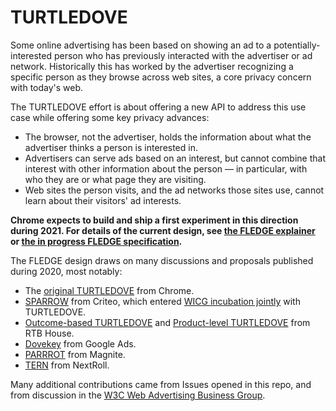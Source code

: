 # TURTLEDOVE

Some online advertising has been based on showing an ad to a potentially-interested person who has previously interacted with the advertiser or ad network.
Historically this has worked by the advertiser recognizing a specific person as they browse across web sites, a core privacy concern with today's web.

The TURTLEDOVE effort is about offering a new API to address this use case while offering some key privacy advances:

*   The browser, not the advertiser, holds the information about what the advertiser thinks a person is interested in.
*   Advertisers can serve ads based on an interest, but cannot combine that interest with other information about the person — in particular, with who they are or what page they are visiting.
*   Web sites the person visits, and the ad networks those sites use, cannot learn about their visitors' ad interests.

**Chrome expects to build and ship a first experiment in this direction during 2021.  For details of the current design, see [the FLEDGE explainer](FLEDGE.md) or [the in progress FLEDGE specification](https://wicg.github.io/turtledove/).**

The FLEDGE design draws on many discussions and proposals published during 2020, most notably:
*  The [original TURTLEDOVE](Original-TURTLEDOVE.md) from Chrome.
*  [SPARROW](https://github.com/WICG/sparrow) from Criteo, which entered [WICG incubation jointly](https://discourse.wicg.io/t/advertising-to-interest-groups-without-tracking/4565) with TURTLEDOVE.
*  [Outcome-based TURTLEDOVE](OUTCOME_BASED.md) and [Product-level TURTLEDOVE](PRODUCT_LEVEL.md) from RTB House.
*  [Dovekey](https://github.com/google/ads-privacy/tree/master/proposals/dovekey) from Google Ads.
*  [PARRROT](https://github.com/prebid/identity-gatekeeper/blob/master/proposals/PARRROT.md) from Magnite.
*  [TERN](TERN.md) from NextRoll.

Many additional contributions came from Issues opened in this repo, and from discussion in the [W3C Web Advertising Business Group](https://github.com/w3c/web-advertising).
